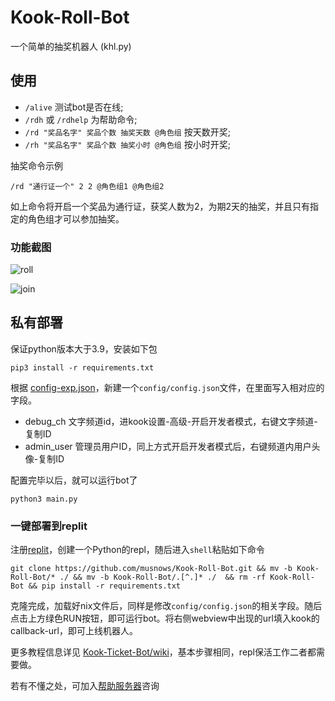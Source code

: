 # Kook-Roll-Bot

一个简单的抽奖机器人 (khl.py)

## 使用

* `/alive` 测试bot是否在线;
* `/rdh` 或 `/rdhelp` 为帮助命令;
* `/rd "奖品名字" 奖品个数 抽奖天数 @角色组` 按天数开奖;
* `/rh "奖品名字" 奖品个数 抽奖小时 @角色组` 按小时开奖;

抽奖命令示例

```
/rd "通行证一个" 2 2 @角色组1 @角色组2
```
如上命令将开启一个奖品为通行证，获奖人数为2，为期2天的抽奖，并且只有指定的角色组才可以参加抽奖。

### 功能截图

![roll](https://img.kookapp.cn/assets/2023-05/b3hDEXymQj0n709o.png)

![join](https://img.kookapp.cn/assets/2023-05/sAwON82qBb0jv039.png)


## 私有部署

保证python版本大于3.9，安装如下包
```
pip3 install -r requirements.txt
```

根据 [config-exp.json](./config.exp.json)，新建一个`config/config.json`文件，在里面写入相对应的字段。

* debug_ch 文字频道id，进kook设置-高级-开启开发者模式，右键文字频道-复制ID
* admin_user 管理员用户ID，同上方式开启开发者模式后，右键频道内用户头像-复制ID

配置完毕以后，就可以运行bot了

```
python3 main.py
```

### 一键部署到replit

注册[replit](https://replit.com/)，创建一个Python的repl，随后进入`shell`粘贴如下命令

```
git clone https://github.com/musnows/Kook-Roll-Bot.git && mv -b Kook-Roll-Bot/* ./ && mv -b Kook-Roll-Bot/.[^.]* ./  && rm -rf Kook-Roll-Bot && pip install -r requirements.txt
```

克隆完成，加载好nix文件后，同样是修改`config/config.json`的相关字段。随后点击上方绿色RUN按钮，即可运行bot。将右侧webview中出现的url填入kook的callback-url，即可上线机器人。

更多教程信息详见 [Kook-Ticket-Bot/wiki](https://github.com/musnows/Kook-Ticket-Bot/wiki)，基本步骤相同，repl保活工作二者都需要做。

若有不懂之处，可加入[帮助服务器](https://kook.top/gpbTwZ)咨询